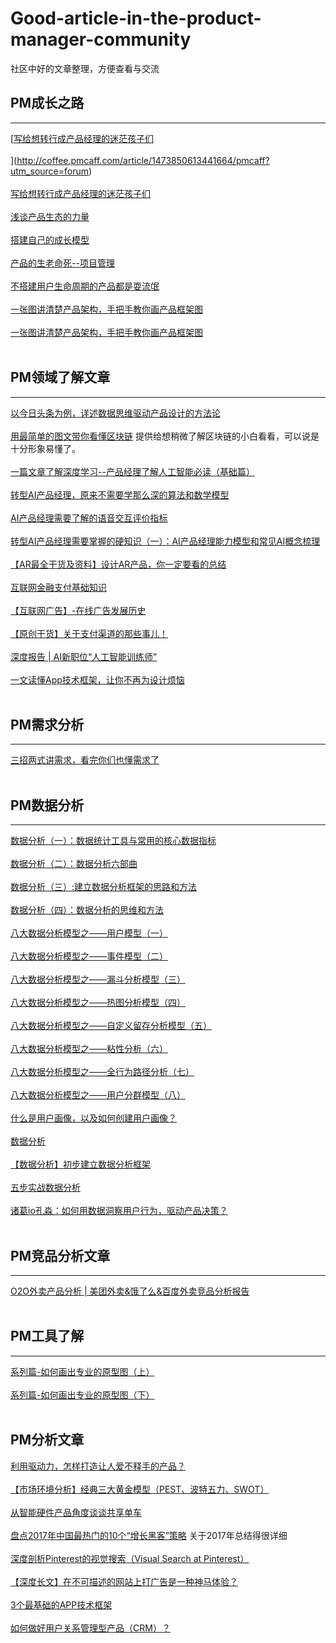 # Good-article-in-the-product-manager-community
社区中好的文章整理，方便查看与交流

## PM成长之路

--------

[[写给想转行成产品经理的迷茫孩子们](http://coffee.pmcaff.com/article/12591)
<br/>
<br/>](http://coffee.pmcaff.com/article/1473850613441664/pmcaff?utm_source=forum)
<br/>
<br/>
[写给想转行成产品经理的迷茫孩子们](http://coffee.pmcaff.com/article/1473850613441664/pmcaff?utm_source=forum)
<br/>
<br/>
[浅谈产品生态的力量](http://coffee.pmcaff.com/article/12210)
<br/>
<br/>
[搭建自己的成长模型](http://coffee.pmcaff.com/article/10654)
<br/>
<br/>
[产品的生老命死--项目管理](http://coffee.pmcaff.com/article/1301799229863040/pmcaff?utm_source=forum)
<br/>
<br/>
[不搭建用户生命周期的产品都是耍流氓](http://www.ipmtalk.com/article-detail/365.html)
<br/>
<br/>
[一张图讲清楚产品架构，手把手教你画产品框架图](http://coffee.pmcaff.com/article/10789)
<br/>
<br/>
[一张图讲清楚产品架构，手把手教你画产品框架图](http://coffee.pmcaff.com/article/10789)
<br/>
<br/>


## PM领域了解文章

-----

[以今日头条为例，详述数据思维驱动产品设计的方法论](http://coffee.pmcaff.com/article/14092)
<br/>
<br/>
[用最简单的图文带你看懂区块链](http://coffee.pmcaff.com/article/13060) 提供给想稍微了解区块链的小白看看，可以说是十分形象易懂了。
<br/>
<br/>
[一篇文章了解深度学习--产品经理了解人工智能必读（基础篇）](http://coffee.pmcaff.com/article/13742)
<br/>
<br/>
[转型AI产品经理，原来不需要学那么深的算法和数学模型](http://coffee.pmcaff.com/article/12445)
<br/>
<br/>
[ AI产品经理需要了解的语音交互评价指标](http://coffee.pmcaff.com/article/12251)
<br/>
<br/>
[转型AI产品经理需要掌握的硬知识（一）：AI产品经理能力模型和常见AI概念梳理](http://coffee.pmcaff.com/article/1163514880930944/pmcaff?utm_source=search)
<br/>
<br/>
[【AR最全干货及资料】设计AR产品，你一定要看的总结](http://coffee.pmcaff.com/article/875767906021504/pmcaff?utm_source=forum&from=profile)
<br/>
<br/>
[互联网金融支付基础知识](http://www.woshipm.com/it/538375.html)
<br/>
<br/>
[【互联网广告】-在线广告发展历史](http://coffee.pmcaff.com/article/1481419025778816/pmcaff?utm_source=forum)
<br/>
<br/>
[【原创干货】关于支付渠道的那些事儿！](http://coffee.pmcaff.com/article/12793)
<br/>
<br/>
[深度报告 | AI新职位“人工智能训练师”](http://coffee.pmcaff.com/article/14087)
<br/>
<br/>
[一文读懂App技术框架，让你不再为设计烦恼](http://coffee.pmcaff.com/article/14130)
<br/>
<br/>


## PM需求分析

------

[三招两式讲需求，看完你们也懂需求了](http://coffee.pmcaff.com/article/9751)
<br/>
<br/>


## PM数据分析

---------

[数据分析（一）：数据统计工具与常用的核心数据指标](http://coffee.pmcaff.com/article/2000000000008767/pmcaff?utm_source=search)
<br/>
<br/>
[数据分析（二）：数据分析六部曲](http://coffee.pmcaff.com/article/2000000000008669/pmcaff?utm_source=search)
<br/>
<br/>
[数据分析（三）:建立数据分析框架的思路和方法](http://coffee.pmcaff.com/article/2000000000008803/pmcaff?utm_source=search)
<br/>
<br/>
[数据分析（四）：数据分析的思维和方法](http://coffee.pmcaff.com/article/2000000000008814/pmcaff?utm_source=search)
<br/>
<br/>
[八大数据分析模型之——用户模型（一）](http://coffee.pmcaff.com/article/1191054621424768/pmcaff?utm_source=search)
<br/>
<br/>
[八大数据分析模型之——事件模型（二）](http://coffee.pmcaff.com/article/1200184453298304/pmcaff?utm_source=search)
<br/>
<br/>
[八大数据分析模型之——漏斗分析模型（三）](http://coffee.pmcaff.com/article/1211729076747392/pmcaff?utm_source=search)
<br/>
<br/>
[八大数据分析模型之——热图分析模型（四）](http://coffee.pmcaff.com/article/1221496609144960/pmcaff?utm_source=search)
<br/>
<br/>
[八大数据分析模型之——自定义留存分析模型（五）](http://coffee.pmcaff.com/article/1231882184768640/pmcaff?utm_source=search)
<br/>
<br/>
[八大数据分析模型之——粘性分析（六）](http://coffee.pmcaff.com/article/1241789409467520/pmcaff?utm_source=search)
<br/>
<br/>
[八大数据分析模型之——全行为路径分析（七）](http://coffee.pmcaff.com/article/1252228207958144/pmcaff?utm_source=search)
<br/>
<br/>
[八大数据分析模型之——用户分群模型（八）](http://coffee.pmcaff.com/article/1272337690361984/pmcaff?utm_source=search)
<br/>
<br/>
[什么是用户画像，以及如何创建用户画像？](http://coffee.pmcaff.com/article/496019454515328/pmcaff?utm_source=search)
<br/>
<br/>
[数据分析](http://coffee.pmcaff.com/article/1111652454878336/pmcaff?utm_source=search)
<br/>
<br/>
[【数据分析】初步建立数据分析框架](http://coffee.pmcaff.com/article/791718866995328/pmcaff?utm_source=search)
<br/>
<br/>
[五步实战数据分析](http://coffee.pmcaff.com/article/1187336160679040/pmcaff?utm_source=search)
<br/>
<br/>
[诸葛io孔淼：如何用数据洞察用户行为，驱动产品决策？](https://mp.weixin.qq.com/s/fN5e7PISRw_29bZslMbCUw)
<br/>
<br/>


## PM竞品分析文章

-----

[O2O外卖产品分析 | 美团外卖&饿了么&百度外卖竞品分析报告](http://coffee.pmcaff.com/article/19136)
<br/>
<br/>


## PM工具了解

------

[系列篇-如何画出专业的原型图（上）](http://coffee.pmcaff.com/article/14053)
<br/>
<br/>
[系列篇-如何画出专业的原型图（下）](http://coffee.pmcaff.com/article/1140312156599424/pmcaff?utm_source=search)
<br/>
<br/>


## PM分析文章
[利用驱动力，怎样打造让人爱不释手的产品？](http://coffee.pmcaff.com/article/14283)
<br/>
<br/>
[【市场环境分析】经典三大黄金模型（PEST、波特五力、SWOT）](http://coffee.pmcaff.com/article/13745)
<br/>
<br/>
[从智能硬件产品角度谈谈共享单车](http://coffee.pmcaff.com/article/4408)
<br/>
<br/>
[盘点2017年中国最热门的10个“增长黑客”策略](http://coffee.pmcaff.com/article/13169) 关于2017年总结得很详细
<br/>
<br/>
[深度剖析Pinterest的视觉搜索（Visual Search at Pinterest）](http://coffee.pmcaff.com/article/13402)
<br/>
<br/>
[【深度长文】在不可描述的网站上打广告是一种神马体验？](http://coffee.pmcaff.com/article/12512)
<br/>
<br/>
[3个最基础的APP技术框架](http://www.woshipm.com/pmd/240656.html)
<br/>
<br/>
[如何做好用户关系管理型产品（CRM）？](http://www.woshipm.com/it/1442668.html)
<br/>
<br/>



